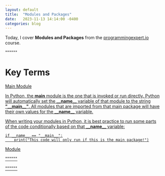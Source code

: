 ```yaml
---
layout: default
title:  "Modules and Packages"
date:   2023-11-13 14:14:00 -0400
categories: blog
---
```


Today, I cover __Modules and Packages__ from the [programmingexpert.io][course-site] course.

""""""

# Key Terms

<u>Main Module<u>

In Python, the __main__ module is the one that is invoked or run directly. Python will automatically set the __\_\_name\_\___ variable of that module to the string __"\_\_main\_\_"__. All modules that are imported from that main package will have their own values for the __\_\_name\_\___ variable.

When writing your modules in Python, it is best practice to run some parts of the code conditionally based on that __\_\_name\_\___ variable:

    if __name__ == "__main__":
        print("This code will only run if this is the main package!")

<u>Module<u>





""""""

""""""

[course-site]: https://www.programmingexpert.io/index
